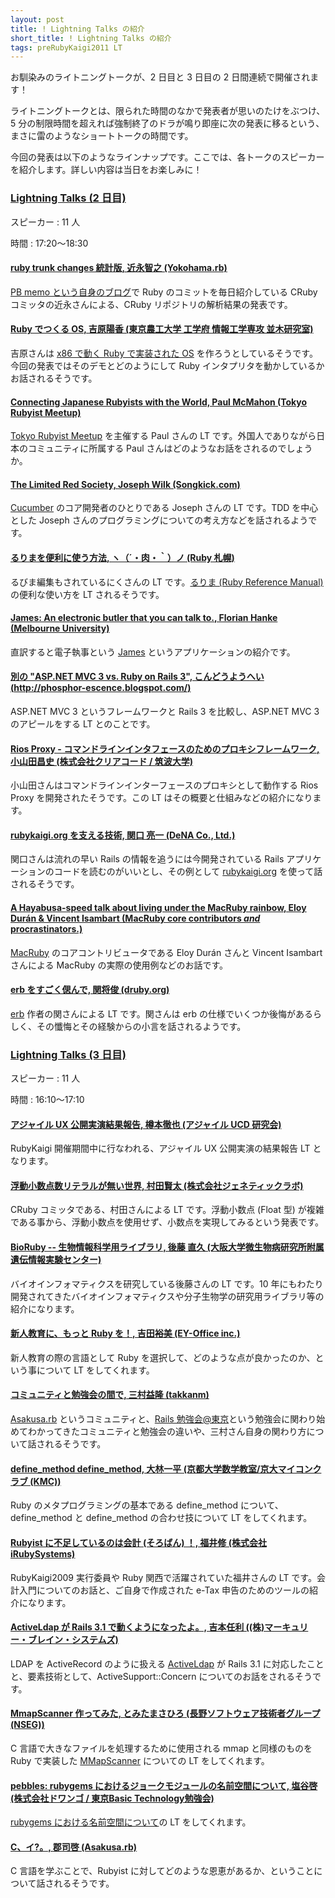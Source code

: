 ```yaml
---
layout: post
title: ! Lightning Talks の紹介
short_title: ! Lightning Talks の紹介
tags: preRubyKaigi2011 LT
---
```



お馴染みのライトニングトークが、2 日目と 3 日目の 2 日間連続で開催されます！

ライトニングトークとは、限られた時間のなかで発表者が思いのたけをぶつけ、5 分の制限時間を超えれば強制終了のドラが鳴り即座に次の発表に移るという、まさに雷のようなショートトークの時間です。

今回の発表は以下のようなラインナップです。ここでは、各トークのスピーカーを紹介します。詳しい内容は当日をお楽しみに！

### [Lightning Talks (2 日目)](http://rubykaigi.org/2011/ja/schedule/details/17M10)

スピーカー 
:  11 人

時間 
:  17:20〜18:30

#### [ruby trunk changes 統計版, 近永智之 (Yokohama.rb)](http://rubykaigi.org/2011/ja/schedule/details/17M10_01)

[PB memo という自身のブログ](http://d.hatena.ne.jp/nagachika/)で Ruby のコミットを毎日紹介している CRuby コミッタの近永さんによる、CRuby リポジトリの解析結果の発表です。

#### [Ruby でつくる OS, 吉原陽香 (東京農工大学 工学府 情報工学専攻 並木研究室)](http://rubykaigi.org/2011/ja/schedule/details/17M10_02)

吉原さんは [x86 で動く Ruby で実装された OS](http://ci.nii.ac.jp/naid/110007995350) を作ろうとしているそうです。今回の発表ではそのデモとどのようにして Ruby インタプリタを動かしているかお話されるそうです。

#### [Connecting Japanese Rubyists with the World, Paul McMahon (Tokyo Rubyist Meetup)](http://rubykaigi.org/2011/ja/schedule/details/17M10_03)

[Tokyo Rubyist Meetup](http://www.tokyorubyistmeetup.org/) を主催する Paul さんの LT です。外国人でありながら日本のコミュニティに所属する Paul さんはどのようなお話をされるのでしょうか。

#### [The Limited Red Society, Joseph Wilk (Songkick.com)](http://rubykaigi.org/2011/ja/schedule/details/17M10_04)

[Cucumber](http://cukes.info/) のコア開発者のひとりである Joseph さんの LT です。TDD を中心とした Joseph さんのプログラミングについての考え方などを話されるようです。

#### [るりまを便利に使う方法, ヽ（´・肉・｀）ノ (Ruby 札幌)](http://rubykaigi.org/2011/ja/schedule/details/17M10_05)

るびま編集もされているにくさんの LT です。[るりま (Ruby Reference Manual)](http://doc.ruby-lang.org/ja/1.9.2/doc/index.html) の便利な使い方を LT されるそうです。

#### [James: An electronic butler that you can talk to., Florian Hanke (Melbourne University)](http://rubykaigi.org/2011/ja/schedule/details/17M10_06)

直訳すると電子執事という [James](https://github.com/floere/james) というアプリケーションの紹介です。

#### [別の "ASP.NET MVC 3 vs. Ruby on Rails 3", こんどうようへい (http://phosphor-escence.blogspot.com/)](http://rubykaigi.org/2011/ja/schedule/details/17M10_07)

ASP.NET MVC 3 というフレームワークと Rails 3 を比較し、ASP.NET MVC 3 のアピールをする LT とのことです。

#### [Rios Proxy - コマンドラインインタフェースのためのプロキシフレームワーク, 小山田昌史 (株式会社クリアコード / 筑波大学)](http://rubykaigi.org/2011/ja/schedule/details/17M10_08)

小山田さんはコマンドラインインターフェースのプロキシとして動作する Rios Proxy を開発されたそうです。この LT はその概要と仕組みなどの紹介になります。

#### [rubykaigi.org を支える技術, 関口 亮一 (DeNA Co., Ltd.)](http://rubykaigi.org/2011/ja/schedule/details/17M10_09)

関口さんは流れの早い Rails の情報を追うには今開発されている Rails アプリケーションのコードを読むのがいいとし、その例として [rubykaigi.org](https://github.com/ruby-no-kai/rubykaigi) を使って話されるそうです。

#### [A Hayabusa-speed talk about living under the MacRuby rainbow, Eloy Durán &amp; Vincent Isambart (MacRuby core contributors *and* procrastinators.)](http://rubykaigi.org/2011/ja/schedule/details/17M10_10)

[MacRuby](http://www.macruby.org/) のコアコントリビュータである Eloy Durán さんと Vincent Isambart さんによる MacRuby の実際の使用例などのお話です。

#### [erb をすごく偲んで, 関将俊 (druby.org)](http://rubykaigi.org/2011/ja/schedule/details/17M10_11)

[erb](http://doc.ruby-lang.org/ja/1.9.2/library/erb.html) 作者の関さんによる LT です。関さんは erb の仕様でいくつか後悔があるらしく、その懺悔とその経験からの小言を話されるようです。

### [Lightning Talks (3 日目)](http://rubykaigi.org/2011/ja/schedule/details/18M09)

スピーカー 
:  11 人

時間 
:  16:10〜17:10

#### [アジャイル UX 公開実演結果報告, 樽本徹也 (アジャイル UCD 研究会)](http://rubykaigi.org/2011/ja/schedule/details/18M09_01)

RubyKaigi 開催期間中に行なわれる、アジャイル UX 公開実演の結果報告 LT となります。

#### [浮動小数点数リテラルが無い世界, 村田賢太 (株式会社ジェネティックラボ)](http://rubykaigi.org/2011/ja/schedule/details/18M09_02)

CRuby コミッタである、村田さんによる LT です。浮動小数点 (Float 型) が複雑である事から、浮動小数点を使用せず、小数点を実現してみるという発表です。

#### [BioRuby -- 生物情報科学用ライブラリ, 後藤 直久 (大阪大学微生物病研究所附属遺伝情報実験センター)](http://rubykaigi.org/2011/ja/schedule/details/18M09_03)

バイオインフォマティクスを研究している後藤さんの LT です。10 年にもわたり開発されてきたバイオインフォマティクスや分子生物学の研究用ライブラリ等の紹介になります。

#### [新人教育に、もっと Ruby を！, 吉田裕美 (EY-Office inc.)](http://rubykaigi.org/2011/ja/schedule/details/18M09_04)

新人教育の際の言語として Ruby を選択して、どのような点が良かったのか、という事について LT をしてくれます。

#### [コミュニティと勉強会の間で, 三村益隆 (takkanm)](http://rubykaigi.org/2011/ja/schedule/details/18M09_05)

[Asakusa.rb](http://asakusa.rubyist.net/) というコミュニティと、[Rails 勉強会@東京](http://wiki.fdiary.net/rails/?RailsMeetingTokyo)という勉強会に関わり始めてわかってきたコミュニティと勉強会の違いや、三村さん自身の関わり方について話されるそうです。

#### [define_method define_method, 大林一平 (京都大学数学教室/京大マイコンクラブ (KMC))](http://rubykaigi.org/2011/ja/schedule/details/18M09_06)

Ruby のメタプログラミングの基本である define_method について、define_method と define_method の合わせ技について LT をしてくれます。

#### [Rubyist に不足しているのは会計 (そろばん) ！, 福井修 (株式会社 iRubySystems)](http://rubykaigi.org/2011/ja/schedule/details/18M09_07)

RubyKaigi2009 実行委員や Ruby 関西で活躍されていた福井さんの LT です。会計入門についてのお話と、ご自身で作成された e-Tax 申告のためのツールの紹介になります。

#### [ActiveLdap が Rails 3.1 で動くようになったよ。, 吉本任利 ((株)マーキュリー・ブレイン・システムズ)](http://rubykaigi.org/2011/ja/schedule/details/18M09_08)

LDAP を ActiveRecord のように扱える [ActiveLdap](http://rubyforge.org/projects/ruby-activeldap/) が Rails 3.1 に対応したことと、要素技術として、ActiveSupport::Concern についてのお話をされるそうです。

#### [MmapScanner 作ってみた, とみたまさひろ (長野ソフトウェア技術者グループ(NSEG))](http://rubykaigi.org/2011/ja/schedule/details/18M09_09)

C 言語で大きなファイルを処理するために使用される mmap と同様のものを Ruby で実装した [MMapScanner](https://github.com/tmtm/mmapscanner) についての LT をしてくれます。

#### [pebbles: rubygems におけるジョークモジュールの名前空間について, 塩谷啓 (株式会社ドワンゴ / 東京Basic Technology勉強会)](http://rubykaigi.org/2011/ja/schedule/details/18M09_10)

[rubygems における名前空間について](http://randd.kwappa.net/2010/12/19/192)の LT をしてくれます。

#### [C、イ?。, 郡司啓 (Asakusa.rb)](http://rubykaigi.org/2011/ja/schedule/details/18M09_11)

C 言語を学ぶことで、Rubyist に対してどのような恩恵があるか、ということについて話されるそうです。


